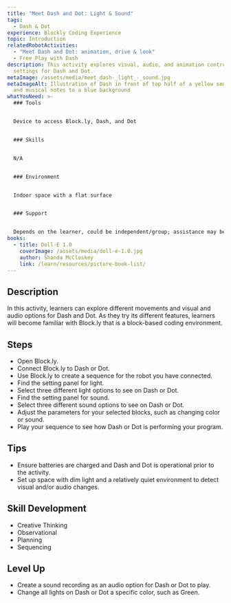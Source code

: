 ```yaml
---
title: "Meet Dash and Dot: Light & Sound"
tags:
  - Dash & Dot
experience: Blockly Coding Experience
topic: Introduction
relatedRobotActivities:
  - "Meet Dash and Dot: animation, drive & look"
  - Free Play with Dash
description: This activity explores visual, audio, and animation control
  settings for Dash and Dot.
metaImage: /assets/media/meet_dash-_light_-_sound.jpg
metaImageAlt: Illustration of Dash in front of top half of a yellow semi-circle
  and musical notes to a blue background
whatYouNeed: >-
  ### Tools


  Device to access Block.ly, Dash, and Dot


  ### Skills


  N/A


  ### Environment


  Indoor space with a flat surface


  ### Support


  Depends on the learner, could be independent/group; assistance may be required to guide or facilitate
books:
  - title: Doll-E 1.0
    coverImage: /assets/media/doll-e-1.0.jpg
    author: Shanda McCloskey
    link: /learn/resources/picture-book-list/
---
```

## Description

In this activity, learners can explore different movements and visual and audio options for Dash and Dot. As they try its different features, learners will become familiar with Block.ly that is a block-based coding environment.

## Steps

* Open Block.ly.
* Connect Block.ly to Dash or Dot.
* Use Block.ly to create a sequence for the robot you have connected.
* Find the setting panel for light.
* Select three different light options to see on Dash or Dot.
* Find the setting panel for sound.
* Select three different sound options to see on Dash or Dot.
* Adjust the parameters for your selected blocks, such as changing color or sound.
* Play your sequence to see how Dash or Dot is performing your program.

## Tips

* Ensure batteries are charged and Dash and Dot is operational prior to the activity.
* Set up space with dim light and a relatively quiet environment to detect visual and/or audio changes.

## Skill Development

* Creative Thinking
* Observational
* Planning 
* Sequencing

## Level Up

* Create a sound recording as an audio option for Dash or Dot to play.
* Change all lights on Dash or Dot a specific color, such as Green.